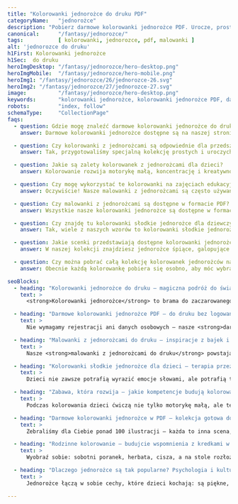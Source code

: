 ```yaml
---
title: "Kolorowanki jednorożce do druku PDF"
categoryName:   "jednorożce"
description: "Pobierz darmowe kolorowanki jednorożce PDF. Urocze, proste do druku ilustracje idealne dla dzieci. Magiczna zabawa czeka!"
canonical:      "/fantasy/jednorozce/"
tags:           [ kolorowanki, jednorozce, pdf, malowanki ]
alt: 'jednorozce do druku'
h1First: Kolorowanki jednorożce
h1Sec:  do druku
heroImgDesktop: "/fantasy/jednorozce/hero-desktop.png"
heroImgMobile:  "/fantasy/jednorozce/hero-mobile.png"
heroImg1: "/fantasy/jednorozce/26/jednorozce-26.svg"
heroImg2: "/fantasy/jednorozce/27/jednorozce-27.svg"
image:          "/fantasy/jednorozce/hero-desktop.png"
keywords:       "kolorowanki jednorożce, kolorowanki jednorożce PDF, darmowe kolorowanki jednorożce do druku, malowanki z jednorożcami, kolorowanki słodkie jednorożce dla dzieci"
robots:         "index, follow"
schemaType:     "CollectionPage"
faqs:
  - question: Gdzie mogę znaleźć darmowe kolorowanki jednorożce do druku?
    answer: Darmowe kolorowanki jednorożce dostępne są na naszej stronie w formacie PDF – gotowe do natychmiastowego pobrania bez konieczności logowania czy rejestracji. Wystarczy kliknąć i drukować!

  - question: Czy kolorowanki z jednorożcami są odpowiednie dla przedszkolaków?
    answer: Tak, przygotowaliśmy specjalną kolekcję prostych i uroczych wzorów, idealnych dla dzieci w wieku przedszkolnym. Kontury są grube, a kompozycje nieskomplikowane, by zachęcać najmłodszych do samodzielnego kolorowania.

  - question: Jakie są zalety kolorowanek z jednorożcami dla dzieci?
    answer: Kolorowanie rozwija motorykę małą, koncentrację i kreatywność. Obrazki z jednorożcami dodatkowo pobudzają wyobraźnię i dają poczucie zanurzenia w świecie bajek i magii – co działa relaksująco i terapeutycznie.

  - question: Czy mogę wykorzystać te kolorowanki na zajęciach edukacyjnych?
    answer: Oczywiście! Nasze malowanki z jednorożcami są często używane w przedszkolach, szkołach i podczas warsztatów. Można je wykorzystywać jako materiały wspierające rozwój artystyczny i emocjonalny dzieci.

  - question: Czy malowanki z jednorożcami są dostępne w formacie PDF?
    answer: Wszystkie nasze kolorowanki jednorożce są dostępne w formacie PDF. Są gotowe do druku w formacie A4, dzięki czemu wystarczy jeden klik, by cieszyć się wysoką jakością rysunku na papierze.

  - question: Czy znajdę tu kolorowanki słodkie jednorożce dla dziewczynek?
    answer: Tak, wiele z naszych wzorów to kolorowanki słodkie jednorożce z kokardkami, serduszkami, tęczami i innymi motywami uwielbianymi przez dziewczynki. Ale chłopcy też je uwielbiają!

  - question: Jakie scenki przedstawiają dostępne kolorowanki jednorożców?
    answer: W naszej kolekcji znajdziesz jednorożce śpiące, galopujące przez tęczę, odpoczywające w ogrodzie kwiatów, lecące wśród gwiazd czy tańczące na chmurach – każda ilustracja to inna bajka do pokolorowania.

  - question: Czy można pobrać całą kolekcję kolorowanek jednorożców naraz?
    answer: Obecnie każdą kolorowankę pobiera się osobno, aby móc wybrać ulubione scenki. Wkrótce jednak planujemy możliwość pobrania całej kolekcji jako jednej książeczki PDF.

seoBlocks:
  - heading: "Kolorowanki jednorożce do druku – magiczna podróż do świata fantazji"
    text: >
      <strong>Kolorowanki jednorożce</strong> to brama do zaczarowanego świata, w którym nie obowiązują żadne zasady oprócz tych stworzonych przez dziecięcą wyobraźnię. Galopujące przez tęczowe niebo, śpiące wśród chmur czy tańczące wśród gwiazd – nasze jednorożce mają własne historie i czekają, aż Twoje dziecko dopisze je kredką. To nie tylko zabawa, ale rozwijanie wrażliwości, cierpliwości i poczucia estetyki. Idealne na spokojne popołudnia i twórcze poranki.

  - heading: "Darmowe kolorowanki jednorożce PDF – do druku bez logowania i ograniczeń"
    text: >
      Nie wymagamy rejestracji ani danych osobowych – nasze <strong>darmowe kolorowanki jednorożce PDF</strong> możesz pobierać natychmiast. Pliki są zoptymalizowane pod format A4, dzięki czemu drukarka nie ucina żadnych detali, a dzieci mają wygodną przestrzeń do twórczego działania. To świetna opcja zarówno dla rodziców, jak i nauczycieli przedszkoli czy animatorów zabaw.

  - heading: "Malowanki z jednorożcami do druku – inspiracje z bajek i snów"
    text: >
      Nasze <strong>malowanki z jednorożcami do druku</strong> powstają z myślą o tym, co dzieci kochają najbardziej: opowieści. Na jednym z rysunków jednorożec przyjaźni przynosi światło do ciemnego lasu, na innym niesie na grzbiecie małą księżniczkę w stronę zamku z chmur. To nie są tylko obrazki – to zaczątek opowieści, które mogą rozwinąć się przy wspólnym kolorowaniu.

  - heading: "Kolorowanki słodkie jednorożce dla dzieci – terapia przez kolor"
    text: >
      Dzieci nie zawsze potrafią wyrazić emocje słowami, ale potrafią to zrobić poprzez sztukę. <strong>Kolorowanki słodkie jednorożce dla dzieci</strong> mogą pełnić rolę cichej terapii – pomagają wyciszyć się po trudnym dniu, odreagować napięcie i skupić uwagę na przyjemnym, twórczym zadaniu. Rysowanie po konturach w rytmie własnych emocji to doskonała forma samoregulacji.

  - heading: "Zabawa, która rozwija – jakie kompetencje budują kolorowanki?"
    text: >
      Podczas kolorowania dzieci ćwiczą nie tylko motorykę małą, ale też koncentrację, planowanie, rozpoznawanie kolorów, a nawet poczucie estetyki. Kolorując jednorożca galopującego przez łąkę lub śpiącego w kwiecistym sadzie, dziecko uczy się decyzyjności – jaki kolor grzywy, jaka aura? To niewinne pytania, które uruchamiają całe procesy poznawcze.

  - heading: "Darmowe kolorowanki jednorożce w PDF – kolekcja gotowa do druku"
    text: >
      Zebraliśmy dla Ciebie ponad 100 ilustracji – każda to inna scena, inny styl, inne emocje. Od prostych rysunków dla najmłodszych po bardziej szczegółowe wzory dla starszych dzieci. Możesz wydrukować całą książeczkę tematyczną lub wybrać ulubione strony i stworzyć własny zestaw. A wszystko to – bezpłatnie. <strong>Darmowe kolorowanki jednorożce PDF</strong> to nasz wkład w rozwój dziecięcej wyobraźni.

  - heading: "Rodzinne kolorowanie – budujcie wspomnienia z kredkami w dłoni"
    text: >
      Wyobraź sobie: sobotni poranek, herbata, cisza, a na stole rozłożone kartki i kredki. Kolorowanie jednorożców może być nie tylko zabawą dla dziecka, ale wspólnym rytuałem, który wzmacnia więzi. Kiedy rodzic maluje razem z dzieckiem, tworzy nie tylko obrazek, ale też wspomnienie – jedno z tych, które zostają na zawsze. 

  - heading: "Dlaczego jednorożce są tak popularne? Psychologia i kultura dziecięcej fascynacji"
    text: >
      Jednorożce łączą w sobie cechy, które dzieci kochają: są piękne, magiczne i dobre. W bajkach często pomagają bohaterom, leczą, ratują lub prowadzą do celu. Psychologowie podkreślają, że symbol jednorożca działa jak archetyp marzenia i bezpiecznej siły. W świecie, który bywa nieprzewidywalny, jednorożec daje dziecku poczucie kontroli i nadziei. I właśnie dlatego tak chętnie sięgają po <strong>kolorowanki jednorożce</strong> – bo tam wszystko jest możliwe.

---
```

